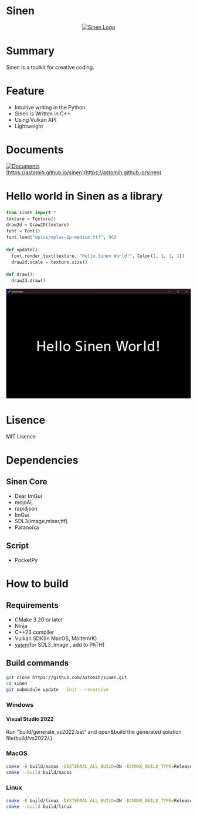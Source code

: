 # Sinen

<p align="center"><a href="https://astomih.github.io/sinen"><img src="https://raw.githubusercontent.com/astomih/sinen/main/docs/logo/logo_bg_white.png" width="480" alt="Sinen Logo"></a></p>  

# Summary

Sinen is a toolkit for creative coding.

# Feature

- Intuitive writing in the Python
- Sinen is Written in C++
- Using Vulkan API
- Lightweight

# Documents

[![Documents](https://github.com/astomih/sinen/actions/workflows/documents.yml/badge.svg)](https://github.com/astomih/sinen/actions/workflows/documents.yml)  
[https://astomih.github.io/sinen](https://astomih.github.io/sinen)

# Hello world in Sinen as a library

``` python
from sinen import *
texture = Texture()
draw2d = Draw2D(texture)
font = Font()
font.load("mplus/mplus-1p-medium.ttf", 96)

def update():
  font.render_text(texture, "Hello Sinen World!", Color(1, 1, 1, 1))
  draw2d.scale = texture.size()

def draw():
  draw2d.draw()
```

![Hello World](https://raw.githubusercontent.com/astomih/sinen/refs/heads/main/examples/screenshot/01.png)

# Lisence

MIT Lisence

# Dependencies

## Sinen Core

- Dear ImGui
- mojoAL
- rapidjson
- ImGui
- SDL3(image,mixer,ttf)
- Paranoixa

## Script

- PocketPy

# How to build

## Requirements

- CMake 3.20 or later
- Ninja
- C++23 compiler
- Vulkan SDK(In MacOS, MoltenVK)
- [yasm](https://github.com/yasm/yasm)(for SDL3_Image , add to PATH)

## Build commands

``` bash
git clone https://github.com/astomih/sinen.git
cd sinen
git submodule update --init --recursive
```

### Windows

#### Visual Studio 2022

Run "build/generate_vs2022.bat" and open&build the generated solution file(build/vs2022/.).

### MacOS

``` bash
cmake -B build/macos -DEXTERNAL_ALL_BUILD=ON -DCMAKE_BUILD_TYPE=Release
cmake --build build/macos
```

### Linux

``` bash
cmake -B build/linux -DEXTERNAL_ALL_BUILD=ON -DCMAKE_BUILD_TYPE=Release
cmake --build build/linux
```